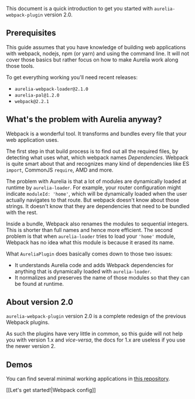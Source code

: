 This document is a quick introduction to get you started with `aurelia-webpack-plugin` version 2.0.

## Prerequisites
This guide assumes that you have knowledge of building web applications with webpack, nodejs, npm (or yarn) and using the command line. It will not cover those basics but rather focus on how to make Aurelia work along those tools.

To get everything working you'll need recent releases:
- `aurelia-webpack-loader@2.1.0`
- `aurelia-pal@1.2.0`
- `webpack@2.2.1`

## What's the problem with Aurelia anyway?
Webpack is a wonderful tool. It transforms and bundles every file that your web application uses.

The first step in that build process is to find out all the required files, by detecting what uses what, which webpack names _Dependencies_. Webpack is quite smart about that and recognizes many kind of dependencies like ES `import`, CommonJS `require`, AMD and more.

The problem with Aurelia is that a lot of modules are dynamically loaded at runtime by `aurelia-loader`. For example, your router configuration might indicate `moduleId: 'home'`, which will be dynamically loaded when the user actually navigates to that route. But webpack doesn't know about those strings. It doesn't know that they are dependencies that need to be bundled with the rest.

Inside a bundle, Webpack also renames the modules to sequential integers. This is shorter than full names and hence more efficient. The second problem is that when `aurelia-loader` tries to load your `'home'` module, Webpack has no idea what this module is because it erased its name.

What `AureliaPlugin` does basically comes down to those two issues:
- It understands Aurelia code and adds Webpack dependencies for anything that is dynamically loaded with `aurelia-loader`.
- It normalizes and preserves the name of those modules so that they can be found at runtime.

## About version 2.0
`aurelia-webpack-plugin` version 2.0 is a complete redesign of the previous Webpack plugins.

As such the plugins have very little in common, so this guide will not help you with version 1.x and _vice-versa_, the docs for 1.x are useless if you use the newer version 2.

## Demos
You can find several minimal working applications in [this repository](https://github.com/jods4/aurelia-webpack-build).

[[Let's get started!|Webpack config]]